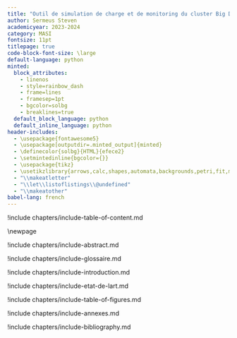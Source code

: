 ```yaml
---
title: "Outil de simulation de charge et de monitoring du cluster Big Data du MASI"
author: Sermeus Steven
academicyear: 2023-2024
category: MASI
fontsize: 11pt
titlepage: true
code-block-font-size: \large
default-language: python
minted:
  block_attributes:
    - linenos
    - style=rainbow_dash
    - frame=lines
    - framesep=1pt
    - bgcolor=solbg
    - breaklines=true
  default_block_language: python
  default_inline_language: python
header-includes:
  - \usepackage{fontawesome5}
  - \usepackage[outputdir=.minted_output]{minted}
  - \definecolor{solbg}{HTML}{efece2}
  - \setmintedinline{bgcolor={}}
  - \usepackage{tikz}
  - \usetikzlibrary{arrows,calc,shapes,automata,backgrounds,petri,fit,mindmap,decorations.pathmorphing,patterns,intersections,trees,positioning}
  - "\\makeatletter"
  - "\\let\\listoflistings\\@undefined"
  - "\\makeatother"
babel-lang: french
---
```


!include chapters/include-table-of-content.md

\newpage

!include chapters/include-abstract.md

!include chapters/include-glossaire.md

!include chapters/include-introduction.md

!include chapters/include-etat-de-lart.md

!include chapters/include-table-of-figures.md

!include chapters/include-annexes.md

!include chapters/include-bibliography.md
